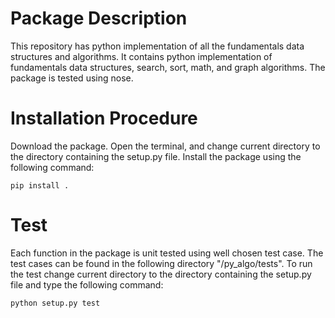 # Package Description
This repository has python implementation of all the fundamentals data structures and algorithms. It contains python implementation of fundamentals data structures, search, sort, math, and graph algorithms. The package is tested using nose.

# Installation Procedure
Download the package. Open the terminal, and change current directory to the directory containing the setup.py file. Install the package using the following command:

`pip install .`

# Test
Each function in the package is unit tested using well chosen test case. The test cases can be found in the following directory "/py_algo/tests". To run the test change current directory to the directory containing the setup.py file and type the following command:

`python setup.py test`
